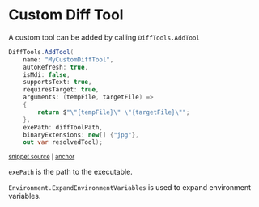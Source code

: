<!--
GENERATED FILE - DO NOT EDIT
This file was generated by [MarkdownSnippets](https://github.com/SimonCropp/MarkdownSnippets).
Source File: /docs/mdsource/diff-tool.custom.source.md
To change this file edit the source file and then run MarkdownSnippets.
-->

# Custom Diff Tool

A custom tool can be added by calling `DiffTools.AddTool`

<!-- snippet: AddCustomTool -->
<a id='snippet-addcustomtool'/></a>
```cs
DiffTools.AddTool(
    name: "MyCustomDiffTool",
    autoRefresh: true,
    isMdi: false,
    supportsText: true,
    requiresTarget: true,
    arguments: (tempFile, targetFile) =>
    {
        return $"\"{tempFile}\" \"{targetFile}\"";
    },
    exePath: diffToolPath,
    binaryExtensions: new[] {"jpg"},
    out var resolvedTool);
```
<sup><a href='/src/DiffEngine.Tests/DiffToolsTest.cs#L23-L37' title='File snippet `addcustomtool` was extracted from'>snippet source</a> | <a href='#snippet-addcustomtool' title='Navigate to start of snippet `addcustomtool`'>anchor</a></sup>
<!-- endsnippet -->

`exePath` is the path to the executable.

`Environment.ExpandEnvironmentVariables` is used to expand environment variables.
